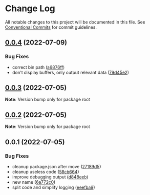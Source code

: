 # Change Log

All notable changes to this project will be documented in this file.
See [Conventional Commits](https://conventionalcommits.org) for commit guidelines.

## [0.0.4](https://github.com/snickbit/polymine/compare/v0.0.3...v0.0.4) (2022-07-09)

### Bug Fixes

* correct bin path ([a6876ff](https://github.com/snickbit/polymine/commit/a6876ff224ae975682958f7811344595c29389b0))
* don't display buffers, only output relevant data ([79d45e2](https://github.com/snickbit/polymine/commit/79d45e2a8ed9fede65ed7878d29216785f7f2763))

## [0.0.3](https://github.com/snickbit/polymine/compare/v0.0.2...v0.0.3) (2022-07-05)

**Note:** Version bump only for package root

## [0.0.2](https://github.com/snickbit/polymine/compare/v0.0.1...v0.0.2) (2022-07-05)

**Note:** Version bump only for package root

## 0.0.1 (2022-07-05)

### Bug Fixes

* cleanup package.json after move ([27189d5](https://github.com/snickbit/polymine/commit/27189d528f2e8900341cdebdfcd2863145397719))
* cleanup useless code ([58cb664](https://github.com/snickbit/polymine/commit/58cb6647d8d4de70c442942dc9cad7e2a7a8fa2e))
* improve debugging output ([d848eeb](https://github.com/snickbit/polymine/commit/d848eeb251006e2200a9c191d8596caf7ef68494))
* new name ([6a772c0](https://github.com/snickbit/polymine/commit/6a772c05fa9e488953a82996b4bfed79d609c5cf))
* split code and simplify logging ([eeefba9](https://github.com/snickbit/polymine/commit/eeefba9a2afb61e90cc07c5228b16327d1c10c7c))

